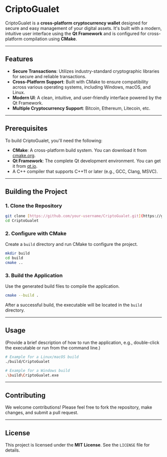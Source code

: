 # CriptoGualet
CriptoGualet is a **cross-platform cryptocurrency wallet** designed for secure and easy management of your digital assets. It's built with a modern, intuitive user interface using the **Qt Framework** and is configured for cross-platform compilation using **CMake**.

---

## Features

* **Secure Transactions**: Utilizes industry-standard cryptographic libraries for secure and reliable transactions.
* **Cross-Platform Support**: Built with CMake to ensure compatibility across various operating systems, including Windows, macOS, and Linux.
* **Modern UI**: A clean, intuitive, and user-friendly interface powered by the Qt Framework.
* **Multiple Cryptocurrency Support**: Bitcoin, Ethereum, Litecoin, etc.

---

## Prerequisites

To build CriptoGualet, you'll need the following:

* **CMake**: A cross-platform build system. You can download it from [cmake.org](https://cmake.org/).
* **Qt Framework**: The complete Qt development environment. You can get it from [qt.io](https://www.qt.io/).
* A C++ compiler that supports C++11 or later (e.g., GCC, Clang, MSVC).

---

## Building the Project

### 1. Clone the Repository

```bash
git clone [https://github.com/your-username/CriptoGualet.git](https://github.com/your-username/CriptoGualet.git)
cd CriptoGualet
````

### 2\. Configure with CMake

Create a `build` directory and run CMake to configure the project.

```bash
mkdir build
cd build
cmake ..
```

### 3\. Build the Application

Use the generated build files to compile the application.

```bash
cmake --build .
```

After a successful build, the executable will be located in the `build` directory.

-----

## Usage

(Provide a brief description of how to run the application, e.g., double-click the executable or run from the command line.)

```bash
# Example for a Linux/macOS build
./build/CriptoGualet

# Example for a Windows build
.\build\CriptoGualet.exe
```

-----

## Contributing

We welcome contributions\! Please feel free to fork the repository, make changes, and submit a pull request.

-----

## License

This project is licensed under the **MIT License**. See the `LICENSE` file for details.
